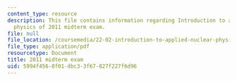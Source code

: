 ```yaml
---
content_type: resource
description: This file contains information regarding Introduction to applied nuclear
  physics of 2011 midterm exam.
file: null
file_location: /coursemedia/22-02-introduction-to-applied-nuclear-physics-spring-2012/5994f4568f01dbc33f67827f227f6d96_MIT22_02S12_midterm_2011.pdf
file_type: application/pdf
resourcetype: Document
title: 2011 midterm exam
uid: 5994f456-8f01-dbc3-3f67-827f227f6d96
---
```

